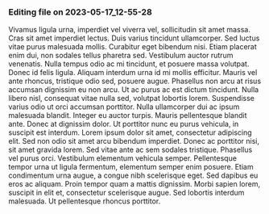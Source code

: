 

### Editing file on 2023-05-17_12-55-28

Vivamus ligula urna, imperdiet vel viverra vel, sollicitudin sit amet massa. Cras sit amet imperdiet lectus. Duis varius tincidunt ullamcorper. Sed luctus vitae purus malesuada mollis. Curabitur eget bibendum nisi. Etiam placerat enim dui, non sodales tellus pharetra sed. Vestibulum auctor rutrum venenatis. Nulla tempus odio ac mi tincidunt, et posuere massa volutpat. Donec id felis ligula.
Aliquam interdum urna id mi mollis efficitur. Mauris vel ante rhoncus, tristique odio sed, posuere augue. Phasellus non arcu at risus accumsan dignissim eu non arcu. Ut ac purus ac est dictum tincidunt. Nulla libero nisl, consequat vitae nulla sed, volutpat lobortis lorem. Suspendisse varius odio ut orci accumsan porttitor. Nulla ullamcorper dui ac ipsum malesuada blandit. Integer eu auctor turpis. Mauris pellentesque blandit ante. Donec at dignissim dolor. Ut porttitor nunc eu purus vehicula, in suscipit est interdum. Lorem ipsum dolor sit amet, consectetur adipiscing elit. Sed non odio sit amet arcu bibendum imperdiet. Donec ac porttitor nisi, sit amet gravida lorem. Sed vitae ante ac sem sodales tristique. Phasellus vel purus orci.
Vestibulum elementum vehicula semper. Pellentesque tempor urna ut ligula fermentum, elementum semper enim posuere. Etiam condimentum urna augue, a congue nibh scelerisque eget. Sed dapibus eu eros ac aliquam. Proin tempor quam a mattis dignissim. Morbi sapien lorem, suscipit in elit et, consectetur scelerisque augue. Sed lobortis interdum malesuada. Ut pellentesque rhoncus porttitor.


